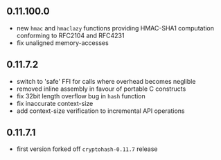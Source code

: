 ## 0.11.100.0

 - new `hmac` and `hmaclazy` functions providing HMAC-SHA1
   computation conforming to RFC2104 and RFC4231
 - fix unaligned memory-accesses

## 0.11.7.2

 - switch to 'safe' FFI for calls where overhead becomes neglible
 - removed inline assembly in favour of portable C constructs
 - fix 32bit length overflow bug in `hash` function
 - fix inaccurate context-size
 - add context-size verification to incremental API operations

## 0.11.7.1

 - first version forked off `cryptohash-0.11.7` release
